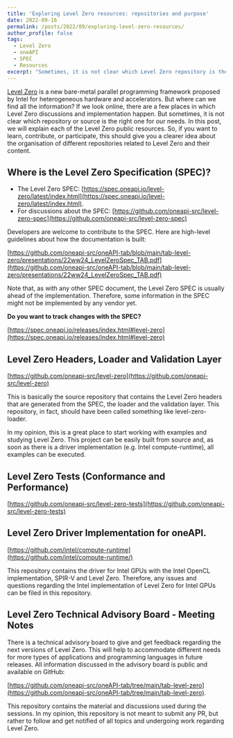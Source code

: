 ```yaml
---
title: 'Exploring Level Zero resources: repositories and purpose'
date: 2022-09-16
permalink: /posts/2022/09/exploring-level-zero-resources/
author_profile: false
tags:
  - Level Zero
  - oneAPI 
  - SPEC
  - Resources
excerpt: "Sometimes, it is not clear which Level Zero repository is the right one for our needs. In this post, we will explain each of the Level Zero public resources and what they are intended to be."
---
```


[Level Zero](https://dgpu-docs.intel.com/technologies/level-zero.html) is a new bare-metal parallel programming framework proposed by Intel for heterogeneous hardware and accelerators. But where can we find all the information? If we look online, there are a few places in which Level Zero discussions and implementation happen. But sometimes, it is not clear which repository or source is the right one for our needs. In this post, we will explain each of the Level Zero public resources. So, if you want to learn, contribute, or participate, this should give you a clearer idea about the organisation of different repositories related to Level Zero and their content. 


## Where is the Level Zero Specification (SPEC)? 

* The Level Zero SPEC: [https://spec.oneapi.io/level-zero/latest/index.html](https://spec.oneapi.io/level-zero/latest/index.html).
* For discussions about the SPEC: [https://github.com/oneapi-src/level-zero-spec](https://github.com/oneapi-src/level-zero-spec)

Developers are welcome to contribute to the SPEC. Here are high-level guidelines about how the documentation is built: 

[https://github.com/oneapi-src/oneAPI-tab/blob/main/tab-level-zero/presentations/22ww24_LevelZeroSpec_TAB.pdf](https://github.com/oneapi-src/oneAPI-tab/blob/main/tab-level-zero/presentations/22ww24_LevelZeroSpec_TAB.pdf)

Note that, as with any other SPEC document, the Level Zero SPEC is usually ahead of the implementation. Therefore, some information in the SPEC might not be implemented by any vendor yet. 

**Do you want to track changes with the SPEC?**

[https://spec.oneapi.io/releases/index.html#level-zero](https://spec.oneapi.io/releases/index.html#level-zero)


## Level Zero Headers, Loader and Validation Layer


[https://github.com/oneapi-src/level-zero](https://github.com/oneapi-src/level-zero)

This is basically the source repository that contains the Level Zero headers that are generated from the SPEC, the loader and the validation layer. This repository, in fact, should have been called something like level-zero-loader.

In my opinion, this is a great place to start working with examples and studying Level Zero. This project can be easily built from source and, as soon as there is a driver implementation (e.g. Intel compute-runtime), all examples can be executed. 


## Level Zero Tests (Conformance and Performance) 
 

[https://github.com/oneapi-src/level-zero-tests](https://github.com/oneapi-src/level-zero-tests)


## Level Zero Driver Implementation for oneAPI.  

[https://github.com/intel/compute-runtime](https://github.com/intel/compute-runtime/)

This repository contains the driver for Intel GPUs with the Intel OpenCL implementation, SPIR-V and Level Zero. Therefore, any issues and questions regarding the Intel implementation of Level Zero for Intel GPUs can be filed in this repository. 


## Level Zero Technical Advisory Board - Meeting Notes

There is a technical advisory board to give and get feedback regarding the next versions of Level Zero. This will help to accommodate different needs for more types of applications and programming languages in future releases. All information discussed in the advisory board is public and available on GitHub: 

[https://github.com/oneapi-src/oneAPI-tab/tree/main/tab-level-zero](https://github.com/oneapi-src/oneAPI-tab/tree/main/tab-level-zero).

This repository contains the material and discussions used during the sessions. In my opinion, this repository is not meant to submit any PR, but rather to follow and get notified of all topics and undergoing work regarding Level Zero.


